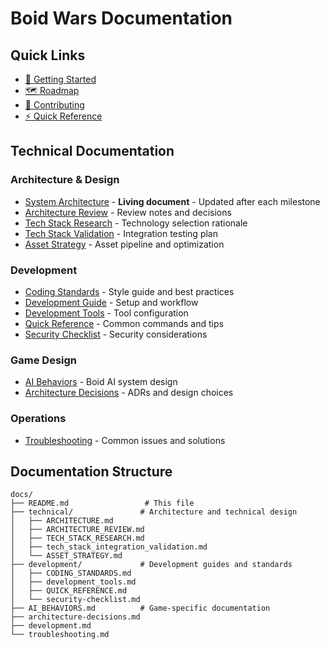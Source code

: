 # Boid Wars Documentation

## Quick Links

- [🚀 Getting Started](../README.md)
- [🗺️ Roadmap](../ROADMAP.md)
- [🤝 Contributing](../CONTRIBUTING.md)
- [⚡ Quick Reference](development/QUICK_REFERENCE.md)

## Technical Documentation

### Architecture & Design
- [System Architecture](../ARCHITECTURE.md) - **Living document** - Updated after each milestone
- [Architecture Review](technical/ARCHITECTURE_REVIEW.md) - Review notes and decisions
- [Tech Stack Research](technical/TECH_STACK_RESEARCH.md) - Technology selection rationale
- [Tech Stack Validation](technical/tech_stack_integration_validation.md) - Integration testing plan
- [Asset Strategy](technical/ASSET_STRATEGY.md) - Asset pipeline and optimization

### Development
- [Coding Standards](development/CODING_STANDARDS.md) - Style guide and best practices
- [Development Guide](development.md) - Setup and workflow
- [Development Tools](development/development_tools.md) - Tool configuration
- [Quick Reference](development/QUICK_REFERENCE.md) - Common commands and tips
- [Security Checklist](development/security-checklist.md) - Security considerations

### Game Design
- [AI Behaviors](AI_BEHAVIORS.md) - Boid AI system design
- [Architecture Decisions](architecture-decisions.md) - ADRs and design choices

### Operations
- [Troubleshooting](troubleshooting.md) - Common issues and solutions

## Documentation Structure

```
docs/
├── README.md                 # This file
├── technical/               # Architecture and technical design
│   ├── ARCHITECTURE.md
│   ├── ARCHITECTURE_REVIEW.md
│   ├── TECH_STACK_RESEARCH.md
│   ├── tech_stack_integration_validation.md
│   └── ASSET_STRATEGY.md
├── development/             # Development guides and standards
│   ├── CODING_STANDARDS.md
│   ├── development_tools.md
│   ├── QUICK_REFERENCE.md
│   └── security-checklist.md
├── AI_BEHAVIORS.md          # Game-specific documentation
├── architecture-decisions.md
├── development.md
└── troubleshooting.md
```